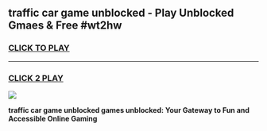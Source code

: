 
## traffic car game unblocked - Play Unblocked Gmaes & Free #wt2hw
<h3>
<a href="https://news.freeplayer.one?title=traffic_car_game_unblocked&ref=03M">CLICK TO PLAY</a></h3>
<hr>

<h3>
<a href="https://news.freeplayer.one?title=traffic_car_game_unblocked&ref=03M">CLICK 2 PLAY</a>
  
</h3>

<a href="https://news.freeplayer.one?title=traffic_car_game_unblocked&ref=03M"><img src="https://clearcache.store/games.png"></a>


**traffic car game unblocked games unblocked: Your Gateway to Fun and Accessible Online Gaming**
